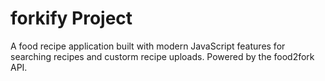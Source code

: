 # forkify Project

A food recipe application built with modern JavaScript features for searching recipes and custorm recipe uploads. Powered by the food2fork API.
